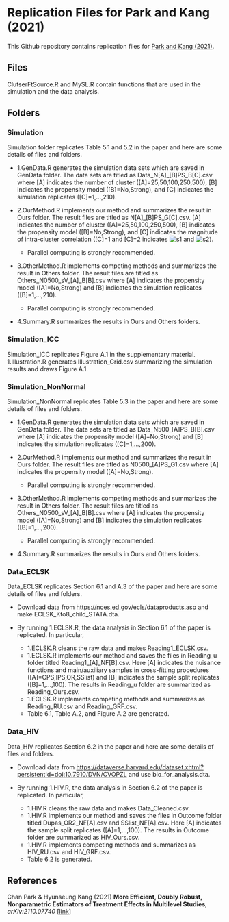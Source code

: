 # Replication Files for Park and Kang (2021)

This Github repository contains replication files for [Park and Kang (2021)](https://arxiv.org/abs/2110.07740 "ClusterEff").


## Files

ClutserFtSource.R and MySL.R contain functions that are used in the simulation and the data analysis.

## Folders

### Simulation

Simulation folder replicates Table 5.1 and 5.2 in the paper and here are some details of files and folders.

* 1.GenData.R generates the simulation data sets which are saved in GenData folder. The data sets are titled as Data_N[A]\_[B]PS\_B[C].csv where [A] indicates the number of cluster ([A]=25,50,100,250,500), [B] indicates the propensity model ([B]=No,Strong), and [C] indicates the simulation replicates ([C]=1,...,210).

* 2.OurMethod.R implements our method and summarizes the result in Ours folder. The result files are titled as N[A]\_[B]PS\_G[C].csv. [A] indicates the number of cluster ([A]=25,50,100,250,500), [B] indicates the propensity model ([B]=No,Strong), and [C] indicates the magnitude of intra-cluster correlation ([C]=1 and [C]=2 indicates ![s1](https://latex.codecogs.com/svg.image?\sigma_U=0.5 "\sigma_U=0.5") and ![s2](https://latex.codecogs.com/svg.image?\sigma_U=1.5 "\sigma_U=1.5")).
	* Parallel computing is strongly recommended.

* 3.OtherMethod.R implements competing methods and summarizes the result in Others folder. The result files are titled as Others_N0500\_sV\_[A]\_B[B].csv where [A] indicates the propensity model ([A]=No,Strong) and [B] indicates the simulation replicates ([B]=1,...,210).
	* Parallel computing is strongly recommended.

* 4.Summary.R summarizes the results in Ours and Others folders.

### Simulation\_ICC

Simulation\_ICC replicates Figure A.1 in the supplementary material. 1.Illustration.R generates Illustration_Grid.csv summarizing the simulation results and draws Figure A.1.

### Simulation\_NonNormal

Simulation\_NonNormal replicates Table 5.3 in the paper and here are some details of files and folders.

* 1.GenData.R generates the simulation data sets which are saved in GenData folder. The data sets are titled as Data_N500\_[A]PS\_B[B].csv where [A] indicates the propensity model ([A]=No,Strong) and [B] indicates the simulation replicates ([C]=1,...,200).

* 2.OurMethod.R implements our method and summarizes the result in Ours folder. The result files are titled as N0500\_[A]PS\_G1.csv where [A] indicates the propensity model ([A]=No,Strong).
	* Parallel computing is strongly recommended.

* 3.OtherMethod.R implements competing methods and summarizes the result in Others folder. The result files are titled as Others_N0500\_sV\_[A]\_B[B].csv where [A] indicates the propensity model ([A]=No,Strong) and [B] indicates the simulation replicates ([B]=1,...,200).
	* Parallel computing is strongly recommended.

* 4.Summary.R summarizes the results in Ours and Others folders.

### Data\_ECLSK

Data_ECLSK replicates Section 6.1 and A.3 of the paper and here are some details of files and folders.

* Download data from https://nces.ed.gov/ecls/dataproducts.asp and make ECLSK\_Kto8\_child\_STATA.dta.

* By running 1.ECLSK.R, the data analysis in Section 6.1 of the paper is replicated. In particular,
	* 1.ECLSK.R cleans the raw data and makes Reading1\_ECLSK.csv.
	* 1.ECLSK.R implements our method and saves the files in Reading\_u folder titled Reading1\_[A]\_NF[B].csv. Here [A] indicates the nuisance functions and main/auxiliary samples in cross-fitting procedures ([A]=CPS,IPS,OR,SSlist) and [B] indicates the sample split replicates ([B]=1,...,100). The results in Reading\_u folder are summarized as Reading\_Ours.csv. 
	* 1.ECLSK.R implements competing methods and summarizes as Reading\_RU.csv and Reading\_GRF.csv.
	* Table 6.1, Table A.2, and Figure A.2 are generated.

### Data\_HIV

Data_HIV replicates Section 6.2 in the paper and here are some details of files and folders.

* Download data from https://dataverse.harvard.edu/dataset.xhtml?persistentId=doi:10.7910/DVN/CVOPZL and use bio\_for\_analysis.dta.

* By running 1.HIV.R, the data analysis in Section 6.2 of the paper is replicated. In particular,
	* 1.HIV.R cleans the raw data and makes Data\_Cleaned.csv.
	* 1.HIV.R implements our method and saves the files in Outcome folder titled Dupas\_OR2\_NF[A].csv and SSlist\_NF[A].csv. Here [A] indicates the sample split replicates ([A]=1,...,100). The results in Outcome folder are summarized as HIV\_Ours.csv. 
	* 1.HIV.R implements competing methods and summarizes as HIV\_RU.csv and HIV\_GRF.csv.
	* Table 6.2 is generated.

## References
Chan Park & Hyunseung Kang (2021) **More Efficient, Doubly Robust, Nonparametric Estimators of Treatment Effects in Multilevel Studies**, _arXiv:2110.07740_ [[link](https://arxiv.org/abs/2110.07740 "ClusterEff")]
